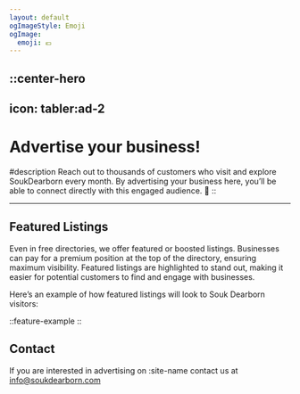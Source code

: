 ```yaml
---
layout: default
ogImageStyle: Emoji
ogImage:
  emoji: 💶
---
```


::center-hero
---
icon: tabler:ad-2
---
# Advertise your business!

#description
Reach out to thousands of customers who visit and explore SoukDearborn every month. By advertising your business here, you’ll be able to connect directly with this engaged audience. 🚀
::

---

## Featured Listings

Even in free directories, we offer featured or boosted listings. Businesses can pay for a premium position at the top of the directory, ensuring maximum visibility. Featured listings are highlighted to stand out, making it easier for potential customers to find and engage with businesses.

Here’s an example of how featured listings will look to Souk Dearborn visitors:

::feature-example
::

## Contact

If you are interested in advertising on :site-name contact us at <info@soukdearborn.com>
